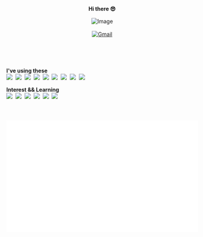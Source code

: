 <p align="center">
  <strong>Hi there 😎</strong>
</p>
<p align="center">
 <img src="https://github.com/newri0807/newri0807/assets/51315988/4a6fb530-b6e7-4156-ae8c-bd620836a7cc" alt="Image" align="center"/>
  <br/>
  <br/>
  <a href="mailto:newri0807@gmail.com">
    <img src="https://img.shields.io/badge/-Gmail-d14836?style=flat-squaree&logo=Gmail&logoColor=white" alt="Gmail" />
  </a>
</p>

 
 
</p>
<br/>
<br/>
<br/>
<p align="left">
  <strong>I've using these </strong>
  <br/>  
  <img src="https://img.shields.io/badge/Javascript-ffb13b?style=flat&logo=javascript&logoColor=white"/></a>&nbsp   
  <img src="https://img.shields.io/badge/react-61DAFB?style=flat&logo=react&logoColor=white"/></a>&nbsp  
  <img src="https://img.shields.io/badge/Tailwind CSS-06B6D4?style=flat-e&amp;logo=Tailwind CSS&amp;logoColor=white"></a>&nbsp 
  <img src="https://img.shields.io/badge/MySQL-4479A1?style=flat-&logo=MySQL&logoColor=white"/></a>&nbsp 
  <img src="https://img.shields.io/badge/Firebase-FFCA28?style=flat&logo=firebase&logoColor=white"/></a>&nbsp 
  <img src="https://img.shields.io/badge/Vercel-black?style=flat&logo=Vercel&logoColor=white"/></a>&nbsp 
  <img src="https://img.shields.io/badge/Amazon%20EC2-FF9900?style=fla&logo=amazonec2&logoColor=white"/></a>&nbsp
  <img src="https://img.shields.io/badge/.NET-512BD4?style=flat&logo=.NET&logoColor=white"/></a>&nbsp 
  <img src="https://img.shields.io/badge/MicrosoftSQLServer-CC2927?style=flat&logo=microsoft&logoColor=white"/></a>&nbsp       
</p>

<p align="left">
  <strong>Interest && Learning</strong>
  <br/>
  <img src="https://img.shields.io/badge/TypeScript-3178C6?style=flat&logo=TypeScript&logoColor=white"/>&nbsp 
  <img src="https://img.shields.io/badge/Next.js-000000?style=flat&logo=Next.js&logoColor=white"/></a>&nbsp  
  <img src="https://img.shields.io/badge/Node.js-339933?style=flat&logo=node.js&logoColor=white"/></a>&nbsp 
  <img src="https://img.shields.io/badge/nestjs-E0234E?style=flat&logo=nestjs&logoColor=white"/></a>&nbsp  
  <img src="https://img.shields.io/badge/Java-007396?style=flat&logo=Java&logoColor=white"/></a>&nbsp
  <img src="https://img.shields.io/badge/docker-%230db7ed.svg?style=flat&logo=docker&logoColor=white"/></a>&nbsp     
</p>

&nbsp;
&nbsp;
###

<!-- ![Codemaker2015 wakatime stats](https://github-readme-stats.vercel.app/api/wakatime?username=newri0807&layout=compact&theme=dracula) -->
<!--![Languages Overview](https://raw.githubusercontent.com/newri0807/github-stats/master/generated/languages.svg) -->
![](https://raw.githubusercontent.com/newri0807/github-stats/master/generated/languages.svg#gh-dark-mode-only)

<!--START_SECTION:waka-->
<!--END_SECTION:waka-->
